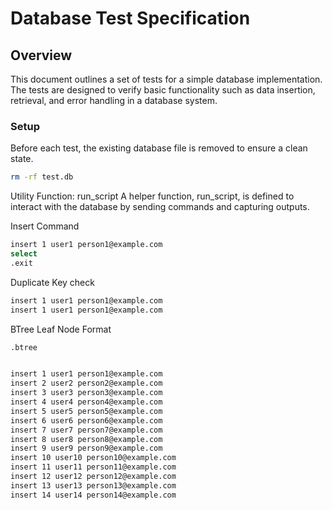 # Database Test Specification

## Overview

This document outlines a set of tests for a simple database implementation. The tests are designed to verify basic functionality such as data insertion, retrieval, and error handling in a database system.

### Setup

Before each test, the existing database file is removed to ensure a clean state.

```sh
rm -rf test.db

```

Utility Function: run_script
A helper function, run_script, is defined to interact with the database by sending commands and capturing outputs.

Insert Command
```sh
insert 1 user1 person1@example.com
select
.exit
```

Duplicate Key check 
```sh
insert 1 user1 person1@example.com
insert 1 user1 person1@example.com
```


BTree Leaf Node Format
```sh
.btree

```

```sh 

insert 1 user1 person1@example.com
insert 2 user2 person2@example.com
insert 3 user3 person3@example.com
insert 4 user4 person4@example.com
insert 5 user5 person5@example.com
insert 6 user6 person6@example.com
insert 7 user7 person7@example.com
insert 8 user8 person8@example.com
insert 9 user9 person9@example.com
insert 10 user10 person10@example.com
insert 11 user11 person11@example.com
insert 12 user12 person12@example.com
insert 13 user13 person13@example.com
insert 14 user14 person14@example.com
```